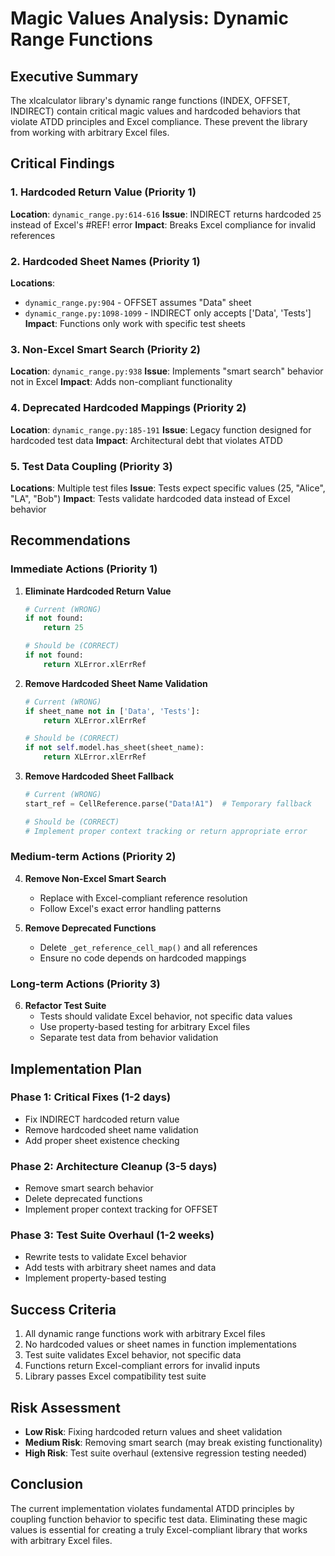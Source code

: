 # Magic Values Analysis: Dynamic Range Functions

## Executive Summary

The xlcalculator library's dynamic range functions (INDEX, OFFSET, INDIRECT) contain critical magic values and hardcoded behaviors that violate ATDD principles and Excel compliance. These prevent the library from working with arbitrary Excel files.

## Critical Findings

### 1. Hardcoded Return Value (Priority 1)
**Location**: `dynamic_range.py:614-616`
**Issue**: INDIRECT returns hardcoded `25` instead of Excel's #REF! error
**Impact**: Breaks Excel compliance for invalid references

### 2. Hardcoded Sheet Names (Priority 1)
**Locations**: 
- `dynamic_range.py:904` - OFFSET assumes "Data" sheet
- `dynamic_range.py:1098-1099` - INDIRECT only accepts ['Data', 'Tests']
**Impact**: Functions only work with specific test sheets

### 3. Non-Excel Smart Search (Priority 2)
**Location**: `dynamic_range.py:938`
**Issue**: Implements "smart search" behavior not in Excel
**Impact**: Adds non-compliant functionality

### 4. Deprecated Hardcoded Mappings (Priority 2)
**Location**: `dynamic_range.py:185-191`
**Issue**: Legacy function designed for hardcoded test data
**Impact**: Architectural debt that violates ATDD

### 5. Test Data Coupling (Priority 3)
**Locations**: Multiple test files
**Issue**: Tests expect specific values (25, "Alice", "LA", "Bob")
**Impact**: Tests validate hardcoded data instead of Excel behavior

## Recommendations

### Immediate Actions (Priority 1)

1. **Eliminate Hardcoded Return Value**
   ```python
   # Current (WRONG)
   if not found:
       return 25
   
   # Should be (CORRECT)
   if not found:
       return XLError.xlErrRef
   ```

2. **Remove Hardcoded Sheet Name Validation**
   ```python
   # Current (WRONG)
   if sheet_name not in ['Data', 'Tests']:
       return XLError.xlErrRef
   
   # Should be (CORRECT)
   if not self.model.has_sheet(sheet_name):
       return XLError.xlErrRef
   ```

3. **Remove Hardcoded Sheet Fallback**
   ```python
   # Current (WRONG)
   start_ref = CellReference.parse("Data!A1")  # Temporary fallback
   
   # Should be (CORRECT)
   # Implement proper context tracking or return appropriate error
   ```

### Medium-term Actions (Priority 2)

4. **Remove Non-Excel Smart Search**
   - Replace with Excel-compliant reference resolution
   - Follow Excel's exact error handling patterns

5. **Remove Deprecated Functions**
   - Delete `_get_reference_cell_map()` and all references
   - Ensure no code depends on hardcoded mappings

### Long-term Actions (Priority 3)

6. **Refactor Test Suite**
   - Tests should validate Excel behavior, not specific data values
   - Use property-based testing for arbitrary Excel files
   - Separate test data from behavior validation

## Implementation Plan

### Phase 1: Critical Fixes (1-2 days)
- Fix INDIRECT hardcoded return value
- Remove hardcoded sheet name validation
- Add proper sheet existence checking

### Phase 2: Architecture Cleanup (3-5 days)
- Remove smart search behavior
- Delete deprecated functions
- Implement proper context tracking for OFFSET

### Phase 3: Test Suite Overhaul (1-2 weeks)
- Rewrite tests to validate Excel behavior
- Add tests with arbitrary sheet names and data
- Implement property-based testing

## Success Criteria

1. All dynamic range functions work with arbitrary Excel files
2. No hardcoded values or sheet names in function implementations
3. Test suite validates Excel behavior, not specific data
4. Functions return Excel-compliant errors for invalid inputs
5. Library passes Excel compatibility test suite

## Risk Assessment

- **Low Risk**: Fixing hardcoded return values and sheet validation
- **Medium Risk**: Removing smart search (may break existing functionality)
- **High Risk**: Test suite overhaul (extensive regression testing needed)

## Conclusion

The current implementation violates fundamental ATDD principles by coupling function behavior to specific test data. Eliminating these magic values is essential for creating a truly Excel-compliant library that works with arbitrary Excel files.